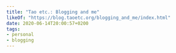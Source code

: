 ```yaml
---
title: "Tao etc.: Blogging and me"
likeOf: "https://blog.taoetc.org/blogging_and_me/index.html"
date: 2020-06-14T20:00:57+0200
tags:
- personal 
- blogging
---
```

